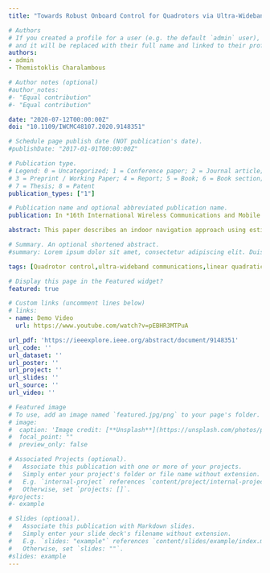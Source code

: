 ```yaml
---
title: "Towards Robust Onboard Control for Quadrotors via Ultra-Wideband-based Localization"

# Authors
# If you created a profile for a user (e.g. the default `admin` user), write the username (folder name) here 
# and it will be replaced with their full name and linked to their profile.
authors:
- admin
- Themistoklis Charalambous

# Author notes (optional)
#author_notes:
#- "Equal contribution"
#- "Equal contribution"

date: "2020-07-12T00:00:00Z"
doi: "10.1109/IWCMC48107.2020.9148351"

# Schedule page publish date (NOT publication's date).
#publishDate: "2017-01-01T00:00:00Z"

# Publication type.
# Legend: 0 = Uncategorized; 1 = Conference paper; 2 = Journal article;
# 3 = Preprint / Working Paper; 4 = Report; 5 = Book; 6 = Book section;
# 7 = Thesis; 8 = Patent
publication_types: ["1"]

# Publication name and optional abbreviated publication name.
publication: In *16th International Wireless Communications and Mobile Computing (IWCMC)*

abstract: This paper describes an indoor navigation approach using estimation and control for horizontal translational motion and heading angle for quadrotor Unmanned Aerial Vehicles (UAVs) via Ultra-Wideband (UWB)-based localization. In particular, to cope with noisy measurements, emanating from model uncertainties, and Non-Line-Of-Sight (NLOS) conditions, a Linear Quadratic Regulator (LQR) is deployed along with a Maximum Correntropy Criterion Kalman Filter (MCC-KF). This approach has proven improved robustness compared to the traditional Kalman Filter (KF) against non-Gaussian noise. A testbed with a quadrotor was developed for evaluating the performance of our proposed approach. We demonstrate, via the experimental setup, that the MCC-KF outperforms the use of KF in the presence of shots of mixed noise and communication delays, enabling onboard robust estimation and control via UWB-based localization.

# Summary. An optional shortened abstract.
#summary: Lorem ipsum dolor sit amet, consectetur adipiscing elit. Duis posuere tellus ac convallis placerat. Proin tincidunt magna sed ex sollicitudin condimentum.

tags: [Quadrotor control,ultra-wideband communications,linear quadratic regulator,maximum correntropy criterion Kalman filter]

# Display this page in the Featured widget?
featured: true

# Custom links (uncomment lines below)
# links:
- name: Demo Video
  url: https://www.youtube.com/watch?v=pEBHR3MTPuA

url_pdf: 'https://ieeexplore.ieee.org/abstract/document/9148351'
url_code: ''
url_dataset: ''
url_poster: ''
url_project: ''
url_slides: ''
url_source: ''
url_video: ''

# Featured image
# To use, add an image named `featured.jpg/png` to your page's folder. 
# image:
#  caption: 'Image credit: [**Unsplash**](https://unsplash.com/photos/pLCdAaMFLTE)'
#  focal_point: ""
#  preview_only: false

# Associated Projects (optional).
#   Associate this publication with one or more of your projects.
#   Simply enter your project's folder or file name without extension.
#   E.g. `internal-project` references `content/project/internal-project/index.md`.
#   Otherwise, set `projects: []`.
#projects:
#- example

# Slides (optional).
#   Associate this publication with Markdown slides.
#   Simply enter your slide deck's filename without extension.
#   E.g. `slides: "example"` references `content/slides/example/index.md`.
#   Otherwise, set `slides: ""`.
#slides: example
---
```

